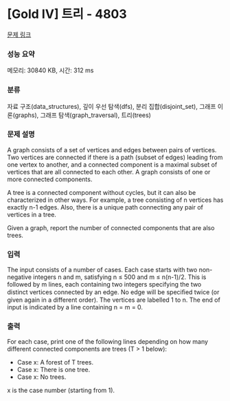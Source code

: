 # [Gold IV] 트리 - 4803 

[문제 링크](https://www.acmicpc.net/problem/4803) 

### 성능 요약

메모리: 30840 KB, 시간: 312 ms

### 분류

자료 구조(data_structures), 깊이 우선 탐색(dfs), 분리 집합(disjoint_set), 그래프 이론(graphs), 그래프 탐색(graph_traversal), 트리(trees)

### 문제 설명

<p>A graph consists of a set of vertices and edges between pairs of vertices. Two vertices are connected if there is a path (subset of edges) leading from one vertex to another, and a connected component is a maximal subset of vertices that are all connected to each other. A graph consists of one or more connected components.</p>

<p>A tree is a connected component without cycles, but it can also be characterized in other ways. For example, a tree consisting of n vertices has exactly n-1 edges. Also, there is a unique path connecting any pair of vertices in a tree.</p>

<p>Given a graph, report the number of connected components that are also trees.</p>

### 입력 

 <p>The input consists of a number of cases. Each case starts with two non-negative integers n and m, satisfying n ≤ 500 and m ≤ n(n-1)/2. This is followed by m lines, each containing two integers specifying the two distinct vertices connected by an edge. No edge will be speciﬁed twice (or given again in a different order). The vertices are labelled 1 to n. The end of input is indicated by a line containing n = m = 0.</p>

### 출력 

 <p>For each case, print one of the following lines depending on how many different connected components are trees (T > 1 below):</p>

<ul>
	<li>Case x: A forest of T trees.</li>
	<li>Case x: There is one tree.</li>
	<li>Case x: No trees.</li>
</ul>

<p>x is the case number (starting from 1).</p>


